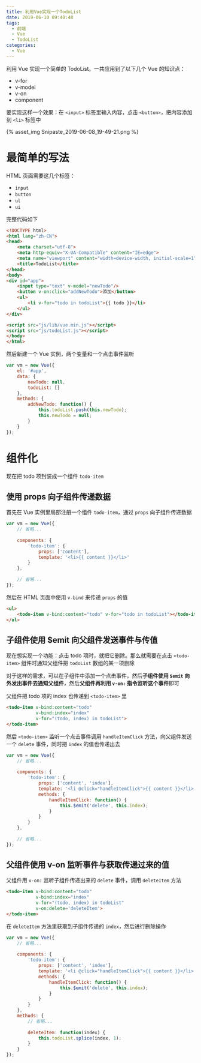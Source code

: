 ```yaml
---
title: 利用Vue实现一个TodoList
date: 2019-06-10 09:40:48
tags:
  - 前端
  - Vue
  - TodoList
categories:
  - Vue
---
```


利用 Vue 实现一个简单的 TodoList。一共应用到了以下几个 Vue 的知识点：

- v-for
- v-model
- v-on
- component

<!-- more -->

要实现这样一个效果：在 `<input>` 标签里输入内容，点击 `<button>`，把内容添加到 `<li>` 标签中

{% asset_img Snipaste_2019-06-08_19-49-21.png %}

# 最简单的写法

HTML 页面需要这几个标签：

- `input`
- `button`
- `ul`
- `ui`

完整代码如下

```html
<!DOCTYPE html>
<html lang="zh-CN">
<head>
    <meta charset="utf-8">
    <meta http-equiv="X-UA-Compatible" content="IE=edge">
    <meta name="viewport" content="width=device-width, initial-scale=1">
    <title>TodoList</title>
</head>
<body>
<div id="app">
	<input type="text" v-model="newTodo"/>
	<button v-on:click="addNewTodo">添加</button>
	<ul>
		<li v-for="todo in todoList">{{ todo }}</li>
	</ul>
</div>

<script src="js/lib/vue.min.js"></script>
<script src="js/todoList.js"></script>
</body>
</html>
```

然后新建一个 Vue 实例，两个变量和一个点击事件监听

```javascript
var vm = new Vue({
	el: '#app',
	data: {
		newTodo: null,
		todoList: []
	},
	methods: {
		addNewTodo: function() {
			this.todoList.push(this.newTodo);
			this.newTodo = null;
		}
	}
});
```

# 组件化

现在把 todo 项封装成一个组件 `todo-item`

## 使用 props 向子组件传递数据

首先在 Vue 实例里局部注册一个组件 `todo-item`，通过 `props` 向子组件传递数据

```javascript
var vm = new Vue({
	// 省略...
	
	components: {
		'todo-item': {
			props: ['content'],
			template: '<li>{{ content }}</li>'
		}
	},
	
	// 省略...
});
```

然后在 HTML 页面中使用 `v-bind` 来传递 `props` 的值

```html
<ul>
	<todo-item v-bind:content="todo" v-for="todo in todoList"></todo-item>
</ul>
```

## 子组件使用 $emit 向父组件发送事件与传值

现在想实现一个功能：点击 todo 项时，就把它删除。那么就需要在点击 `<todo-item>` 组件时通知父组件把 `todoList` 数组的某一项删除

对于这样的需求，可以在子组件中添加一个点击事件，然后**子组件使用 `$emit` 向外发出事件去通知父组件**，然后**父组件再利用 `v-on:` 指令监听这个事件**即可

父组件把 todo 项的 index 也传递到 `<todo-item>` 里

```html
<todo-item v-bind:content="todo"
		   v-bind:index="index"
		   v-for="(todo, index) in todoList">
</todo-item>
```

然后 `<todo-item>` 监听一个点击事件调用 `handleItemClick` 方法，向父组件发送一个 `delete` 事件，同时把 `index` 的值也传递出去

```javascript
var vm = new Vue({
	// 省略...
	
	components: {
		'todo-item': {
			props: ['content', 'index'],
			template: '<li @click="handleItemClick">{{ content }}</li>',
			methods: {
				handleItemClick: function() {
					this.$emit('delete', this.index);
				}
			}
		}
	},
	
	// 省略...
});
```

## 父组件使用 v-on 监听事件与获取传递过来的值

父组件用 `v-on:` 监听子组件传递出来的 `delete` 事件，调用 `deleteItem` 方法

```html
<todo-item v-bind:content="todo"
		   v-bind:index="index"
		   v-for="(todo, index) in todoList" 
		   v-on:delete='deleteItem'>
</todo-item>
```

在 `deleteItem` 方法里获取到子组件传递的 `index`，然后进行删除操作

```javascript
var vm = new Vue({
	// 省略...
	
	components: {
		'todo-item': {
			props: ['content', 'index'],
			template: '<li @click="handleItemClick">{{ content }}</li>',
			methods: {
				handleItemClick: function() {
					this.$emit('delete', this.index);
				}
			}
		}
	},
	methods: {
		// 省略...
		
		deleteItem: function(index) {
			this.todoList.splice(index, 1);
		}
	}
});
```